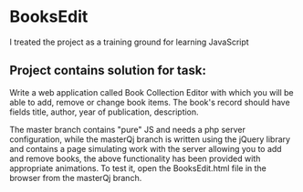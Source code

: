# BooksEdit
I treated the project as a training ground for learning JavaScript

## Project contains solution for task:
Write a web application called Book Collection Editor with which you will be able to add, remove or change book items. The book's record should have fields title, author, year of publication, description.

The master branch contains "pure" JS and needs a php server configuration, while the masterQj branch is written using the jQuery library and contains a page simulating work with the server allowing you to add and remove books, the above functionality has been provided with appropriate animations.
To test it, open the BooksEdit.html file in the browser from the masterQj branch.
